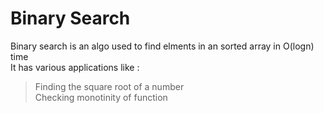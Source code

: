 # Binary Search
Binary search is an algo used to find elments in an sorted array in O(logn) time </br>
It has various applications like : </br>
 >Finding the square root of a number</br>
 >Checking monotinity of function
